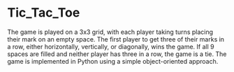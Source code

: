 # Tic_Tac_Toe
The game is played on a 3x3 grid, with each player taking turns placing their mark on an empty space. The first player to get three of their marks in a row, either horizontally, vertically, or diagonally, wins the game. If all 9 spaces are filled and neither player has three in a row, the game is a tie.
The game is implemented in Python using a simple object-oriented approach.
